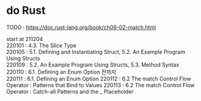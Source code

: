 # do Rust

TODO : https://doc.rust-lang.org/book/ch06-02-match.html  

start at 211204    
220101 : 4.3. The Slice Type    
220105 : 5.1. Defining and Instantiating Struct, 5.2. An Example Program Using Structs    
220109 : 5.2. An Example Program Using Structs, 5.3. Method Syntax    
220110 : 6.1. Defining an Enum Option 전까지   
220111 : 6.1. Defining an Enum Option
220112 : 6.2 The match Control Flow Operator : Patterns that Bind to Values
220113 : 6.2 The match Control Flow Operator : Catch-all Patterns and the _ Placeholder
